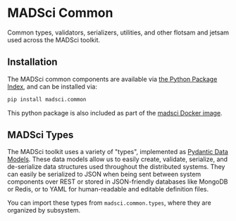 # MADSci Common

Common types, validators, serializers, utilities, and other flotsam and jetsam used across the MADSci toolkit.

## Installation

The MADSci common components are available via [the Python Package Index](https://pypi.org/project/madsci.common/), and can be installed via:

```bash
pip install madsci.common
```

This python package is also included as part of the [madsci Docker image](https://github.com/orgs/AD-SDL/packages/container/package/madsci).

## MADSci Types

The MADSci toolkit uses a variety of "types", implemented as [Pydantic Data Models](https://docs.pydantic.dev/latest/). These data models allow us to easily create, validate, serialize, and de-serialize data structures used throughout the distributed systems. They can easily be serialized to JSON when being sent between system components over REST or stored in JSON-friendly databases like MongoDB or Redis, or to YAML for human-readable and editable definition files.

You can import these types from `madsci.common.types`, where they are organized by subsystem.
